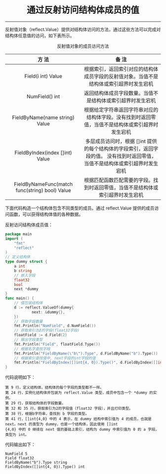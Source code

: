 <center><h1>通过反射访问结构体成员的值</h1></center>

---

反射值对象（reflect.Value）提供对结构体访问的方法，通过这些方法可以完成对结构体任意值的访问，如下表所示。

<center>反射值对象的成员访问方法</center>

|                     方 法                      |                                                            备 注                                                             |
| :--------------------------------------------: | :--------------------------------------------------------------------------------------------------------------------------: |
|               Field(i int) Value               |                    根据索引，返回索引对应的结构体成员字段的反射值对象。当值不是结构体或索引超界时发生宕机                    |
|                 NumField() int                 |                                  返回结构体成员字段数量。当值不是结构体或索引超界时发生宕机                                  |
|         FieldByName(name string) Value         |               根据给定字符串返回字符串对应的结构体字段。没有找到时返回零值，当值不是结构体或索引超界时发生宕机               |
|        FieldByIndex(index []int) Value         | 多层成员访问时，根据 []int 提供的每个结构体的字段索引，返回字段的值。 没有找到时返回零值，当值不是结构体或索引超界时发生宕机 |
| FieldByNameFunc(match func(string) bool) Value |                        根据匹配函数匹配需要的字段。找到时返回零值，当值不是结构体或索引超界时发生宕机                        |

下面代码构造一个结构体包含不同类型的成员。通过 reflect.Value 提供的成员访问函数，可以获得结构体值的各种数据。

反射访问结构体成员值：

```go
package main
import (
    "fmt"
    "reflect"
)
// 定义结构体
type dummy struct {
    a int
    b string
    // 嵌入字段
    float32
    bool
    next *dummy
}
func main() {
    // 值包装结构体
    d := reflect.ValueOf(dummy{
            next: &dummy{},
    })
    // 获取字段数量
    fmt.Println("NumField", d.NumField())
    // 获取索引为2的字段(float32字段)
    floatField := d.Field(2)
    // 输出字段类型
    fmt.Println("Field", floatField.Type())
    // 根据名字查找字段
    fmt.Println("FieldByName(\"b\").Type", d.FieldByName("b").Type())
    // 根据索引查找值中, next字段的int字段的值
    fmt.Println("FieldByIndex([]int{4, 0}).Type()", d.FieldByIndex([]int{4, 0}).Type())
}
```

代码说明如下：

```
第 9 行，定义结构体，结构体的每个字段的类型都不一样。
第 24 行，实例化结构体并包装为 reflect.Value 类型，成员中包含一个 *dummy 的实例。
第 29 行，获取结构体的字段数量。
第 32 和 35 行，获取索引为2的字段值（float32 字段），并且打印类型。
第 38 行，根据b字符串，查找到 b 字段的类型。
第 41 行，[]int{4,0} 中的 4 表示，在 dummy 结构中索引值为 4 的成员，也就是 next。next 的类型为 dummy，也是一个结构体，因此使用 []int
{4,0} 中的 0 继续在 next 值的基础上索引，结构为 dummy 中索引值为 0 的 a 字段，类型为 int。
```

代码输出如下：

```
NumField 5
Field float32
FieldByName("b").Type string
FieldByIndex([]int{4, 0}).Type() int
```
